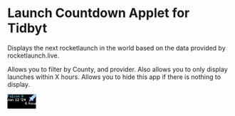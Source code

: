 # Launch Countdown Applet for Tidbyt

Displays the next rocketlaunch in the world based on the data provided by rocketlaunch.live.

Allows you to filter by County, and provider. 
Also allows you to only display launches within X hours.
Allows you to hide this app if there is nothing to display.

![Launch Countdown Applet for Tidbyt](launchcountdown.webp)
